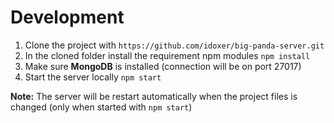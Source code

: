 # Development

1. Clone the project with `https://github.com/idoxer/big-panda-server.git`
2. In the cloned folder install the requirement npm modules `npm install`
3. Make sure **MongoDB** is installed (connection will be on port 27017)
4. Start the server locally `npm start`

**Note:** The server will be restart automatically when the project files is changed (only when started with `npm start`)
